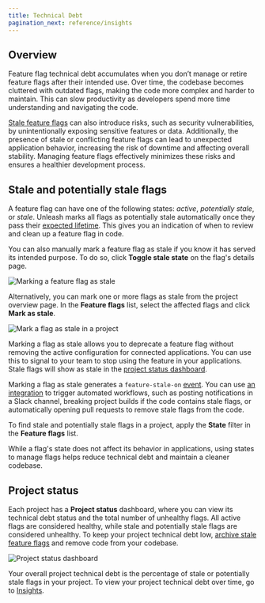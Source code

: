 ```yaml
---
title: Technical Debt
pagination_next: reference/insights
---
```


## Overview

Feature flag technical debt accumulates when you don’t manage or retire feature flags after their intended use. Over time, the codebase becomes cluttered with outdated flags, making the code more complex and harder to maintain. This can slow productivity as developers spend more time understanding and navigating the code.

[Stale feature flags](#stale-and-potentially-stale-flags) can also introduce risks, such as security vulnerabilities, by unintentionally exposing sensitive features or data. Additionally, the presence of stale or conflicting feature flags can lead to unexpected application behavior, increasing the risk of downtime and affecting overall stability. Managing feature flags effectively minimizes these risks and ensures a healthier development process.


## Stale and potentially stale flags

A feature flag can have one of the following states: _active_, _potentially stale_, or _stale_. Unleash marks all flags as potentially stale automatically once they pass their [expected lifetime](/reference/feature-toggles#feature-flag-types). This gives you an indication of when to review and clean up a feature flag in code.

You can also manually mark a feature flag as stale if you know it has served its intended purpose. To do so, click **Toggle stale state** on the flag's details page.

![Marking a feature flag as stale](/img/mark-flag-stale.png)

Alternatively, you can mark one or more flags as stale from the project overview page. In the **Feature flags** list, select the affected flags and click **Mark as stale**.

![Mark a flag as stale in a project](/img/stale-flag-project.png)

Marking a flag as stale allows you to deprecate a feature flag without removing the active configuration for connected applications. You can use this to signal to your team to stop using the feature in your applications. Stale flags will show as stale in the [project status dashboard](#project-status).

Marking a flag as stale generates a `feature-stale-on` [event](/reference/events#feature-stale-on). You can use [an integration](/reference/integrations) to trigger automated workflows, such as posting notifications in a Slack channel, breaking project builds if the code contains stale flags, or automatically opening pull requests to remove stale flags from the code.

To find stale and potentially stale flags in a project, apply the **State** filter in the **Feature flags** list.

While a flag's state does not affect its behavior in applications, using states to manage flags helps reduce technical debt and maintain a cleaner codebase.

## Project status

Each project has a **Project status** dashboard, where you can view its technical debt status and the total number of unhealthy flags. All active flags are considered healthy, while stale and potentially stale flags are considered unhealthy. To keep your project technical debt low, [archive stale feature flags](/reference/feature-toggles#archive-a-feature-flag) and remove code from your codebase.

![Project status dashboard](/img/project-status-dashboard.png)

Your overall project technical debt is the percentage of stale or potentially stale flags in your project. To view your project technical debt over time, go to [Insights](/reference/insights).
